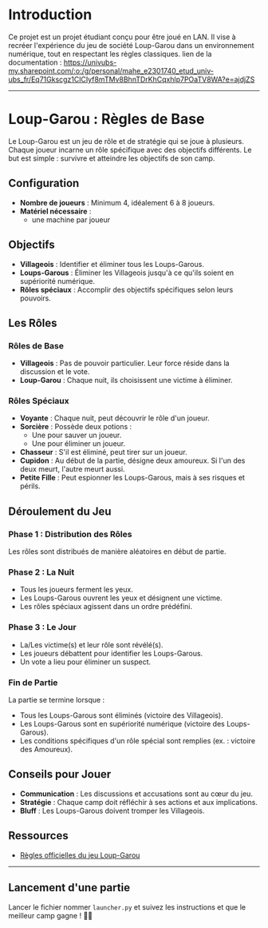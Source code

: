 # Introduction
Ce projet est un projet étudiant conçu pour être joué en LAN. Il vise à recréer l'expérience du jeu de société Loup-Garou dans un environnement numérique, tout en respectant les règles classiques.
lien de la documentation : https://univubs-my.sharepoint.com/:o:/g/personal/mahe_e2301740_etud_univ-ubs_fr/Eq71Gkscgz1ClCIyf8mTMv8BhnTDrKhCqxhlp7POaTV8WA?e=ajdjZS

---
# Loup-Garou : Règles de Base
Le Loup-Garou est un jeu de rôle et de stratégie qui se joue à plusieurs. Chaque joueur incarne un rôle spécifique avec des objectifs différents. Le but est simple : survivre et atteindre les objectifs de son camp.

## Configuration
- **Nombre de joueurs** : Minimum 4, idéalement 6 à 8 joueurs.
- **Matériel nécessaire** :
  - une machine par joueur

## Objectifs
- **Villageois** : Identifier et éliminer tous les Loups-Garous.
- **Loups-Garous** : Éliminer les Villageois jusqu'à ce qu'ils soient en supériorité numérique.
- **Rôles spéciaux** : Accomplir des objectifs spécifiques selon leurs pouvoirs.

## Les Rôles
### Rôles de Base
- **Villageois** : Pas de pouvoir particulier. Leur force réside dans la discussion et le vote.
- **Loup-Garou** : Chaque nuit, ils choisissent une victime à éliminer.

### Rôles Spéciaux
- **Voyante** : Chaque nuit, peut découvrir le rôle d'un joueur.
- **Sorcière** : Possède deux potions :
  - Une pour sauver un joueur.
  - Une pour éliminer un joueur.
- **Chasseur** : S'il est éliminé, peut tirer sur un joueur.
- **Cupidon** : Au début de la partie, désigne deux amoureux. Si l'un des deux meurt, l'autre meurt aussi.
- **Petite Fille** : Peut espionner les Loups-Garous, mais à ses risques et périls.

## Déroulement du Jeu
### Phase 1 : Distribution des Rôles
Les rôles sont distribués de manière aléatoires en début de partie.

### Phase 2 : La Nuit
- Tous les joueurs ferment les yeux.
- Les Loups-Garous ouvrent les yeux et désignent une victime.
- Les rôles spéciaux agissent dans un ordre prédéfini.

### Phase 3 : Le Jour
- La/Les victime(s) et leur rôle sont révélé(s).
- Les joueurs débattent pour identifier les Loups-Garous.
- Un vote a lieu pour éliminer un suspect.

### Fin de Partie
La partie se termine lorsque :
- Tous les Loups-Garous sont éliminés (victoire des Villageois).
- Les Loups-Garous sont en supériorité numérique (victoire des Loups-Garous).
- Les conditions spécifiques d'un rôle spécial sont remplies (ex. : victoire des Amoureux).

## Conseils pour Jouer
- **Communication** : Les discussions et accusations sont au cœur du jeu.
- **Stratégie** : Chaque camp doit réfléchir à ses actions et aux implications.
- **Bluff** : Les Loups-Garous doivent tromper les Villageois.


## Ressources
- [Règles officielles du jeu Loup-Garou](https://www.regledujeu.fr/loup-garou-regle/)

---

## Lancement d'une partie
Lancer le fichier nommer ```launcher.py``` et suivez les instructions et que le meilleur camp gagne ! 🐺🌙
